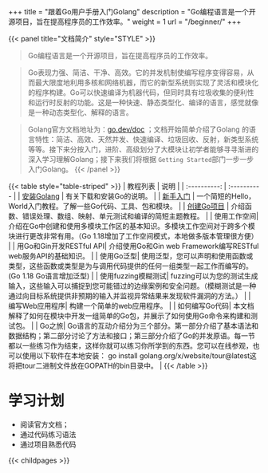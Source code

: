 +++
title = "跟着Go用户手册入门Golang"
description = "Go编程语言是一个开源项目，旨在提高程序员的工作效率。"
weight = 1
url = "/beginner/"
+++

{{< panel title="文档简介" style="STYLE" >}}
> Go编程语言是一个开源项目，旨在提高程序员的工作效率。

> Go表现力强、简洁、干净、高效。它的并发机制使编写程序变得容易，从而最大限度地利用多核和网络机器，而它的新型系统则实现了灵活和模块化的程序构建。Go可以快速编译为机器代码，但同时具有垃圾收集的便利性和运行时反射的功能。这是一种快速、静态类型化、编译的语言，感觉就像是一种动态类型化、解释的语言。

> Golang官方文档地址为：[go.dev/doc](https://go.dev/doc/) ；文档开始简单介绍了Golang 的语言特性：简洁、高效、天然并发、快速编译、垃圾回收、反射，新类型系统等等。接下来分按入门，进阶、高级划分了大模块让初学者能够寻寻渐进的深入学习理解Golang；接下来我们将根据 `Getting Started`部门一步一步入门Golang。
{{< /panel >}}

{{< table style="table-striped" >}}
|  教程列表              | 说明 |
| :----------: | :---------- |
| [安装Golang](/beginner/01.html) | 有关下载和安装Go的说明。 |
| [新手入门](/beginner/02.html) | 一个简短的Hello，World入门教程。了解一些Go代码、工具、包和模块。 |
| [创建Go项目](/beginner/03.html) | 介绍函数、错误处理、数组、映射、单元测试和编译的简短主题教程。 |
| 使用工作空间| 介绍在Go中创建和使用多模块工作区的基本知识。多模块工作空间对于跨多个模块进行更改非常有用。（Go 1.18增加了工作空间模式，本地做多版本管理很方便） |
| 用Go和Gin开发RESTful API| 介绍使用Go和Gin web Framework编写RESTful web服务API的基础知识。 |
| 使用Go泛型| 使用泛型，您可以声明和使用函数或类型，这些函数或类型是为与调用代码提供的任何一组类型一起工作而编写的。(Go 1.18 Go语言增加泛型) |
| 使用fuzzing模糊测试| fuzzing可以为您的测试生成输入，这些输入可以捕捉到您可能错过的边缘案例和安全问题。（模糊测试是一种通过向目标系统提供非预期的输入并监视异常结果来发现软件漏洞的方法。） |
| 编写Web应用程序| 构建一个简单的web应用程序。 |
| 如何编写Go代码| 本文档解释了如何在模块中开发一组简单的Go包，并展示了如何使用Go命令来构建和测试包。 |
| Go之旅| Go语言的互动介绍分为三个部分。第一部分介绍了基本语法和数据结构；第二部分讨论了方法和接口；第三部分介绍了Go的并发原语。每一节都以一些练习作为结束，这样你就可以练习你所学到的东西。您可以在线参观，也可以使用以下软件在本地安装： go install golang.org/x/website/tour@latest这将把tour二进制文件放在GOPATH的bin目录中。 |
{{< /table >}}
# 学习计划
 - 阅读官方文档；
 - 通过代码练习语法
 - 通过项目熟悉代码


{{< childpages >}}
